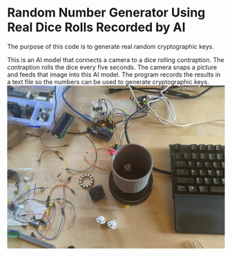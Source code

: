 # Random Number Generator Using Real Dice Rolls Recorded by AI

The purpose of this code is to generate real random cryptographic keys. 

This is an AI model that connects a camera to a dice rolling contraption. The contraption rolls the dice every five seconds. The camera snaps a picture and feeds that image into this AI model. The program records the results in a text file so the numbers can be used to generate cryptographic keys. 
![Dice Roller](IMG_2961.JPG)


